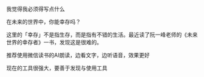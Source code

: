 我觉得我必须得写点什么

在未来的世界中，你能幸存吗？



这里的「幸存」不是指生存，而是指有不错的生活。最近读了阮一峰老师的《未来世界的幸存者》一书，发现这是很难的。



推荐使用微信读书的AI朗读，边看文字，边听语音，效果更好

现在的工具很强大，要善于发现与使用工具

